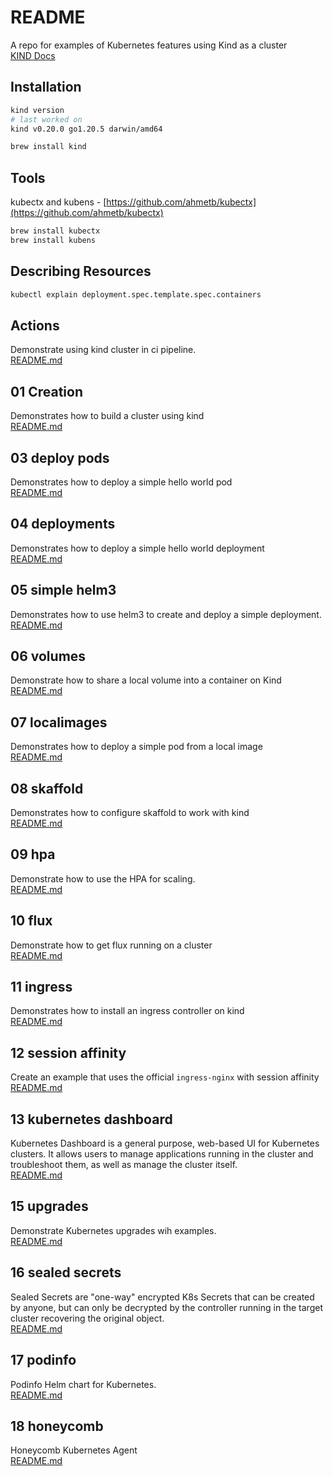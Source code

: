# README

A repo for examples of Kubernetes features using Kind as a cluster  
[KIND Docs](https://kind.sigs.k8s.io/docs/user/quick-start/)

## Installation

```sh
kind version
# last worked on
kind v0.20.0 go1.20.5 darwin/amd64

brew install kind
```

## Tools

kubectx and kubens - [https://github.com/ahmetb/kubectx](https://github.com/ahmetb/kubectx)

```sh
brew install kubectx
brew install kubens
```

## Describing Resources

```sh
kubectl explain deployment.spec.template.spec.containers
```

## Actions

Demonstrate using kind cluster in ci pipeline.  
[README.md](.github/WORKFLOWS.md)  

## 01 Creation

Demonstrates how to build a cluster using kind  
[README.md](01_creation/README.md)  

## 03 deploy pods

Demonstrates how to deploy a simple hello world pod  
[README.md](03_deploy_pod/README.md)  

## 04 deployments

Demonstrates how to deploy a simple hello world deployment  
[README.md](04_deployments/README.md)  

## 05 simple helm3

Demonstrates how to use helm3 to create and deploy a simple deployment.  
[README.md](05_simple_helm3/README.md)  

## 06 volumes

Demonstrate how to share a local volume into a container on Kind  
[README.md](06_volumes/README.md)  

## 07 localimages

Demonstrates how to deploy a simple pod from a local image  
[README.md](07_localimages/README.md)  

## 08 skaffold

Demonstrates how to configure skaffold to work with kind  
[README.md](08_skaffold/README.md)  

## 09 hpa

Demonstrate how to use the HPA for scaling.  
[README.md](09_hpa/README.md)  

## 10 flux

Demonstrate how to get flux running on a cluster  
[README.md](10_flux/README.md)  

## 11 ingress

Demonstrates how to install an ingress controller on kind  
[README.md](11_ingress/README.md)  

## 12 session affinity

Create an example that uses the official `ingress-nginx` with session affinity  
[README.md](12_session_affinity/README.md)  

## 13 kubernetes dashboard

Kubernetes Dashboard is a general purpose, web-based UI for Kubernetes clusters. It allows users to manage applications running in the cluster and troubleshoot them, as well as manage the cluster itself.  
[README.md](13_dashboard/README.md)  

## 15 upgrades

Demonstrate Kubernetes upgrades wih examples.  
[README.md](15_upgrades/README.md)  

## 16 sealed secrets

Sealed Secrets are "one-way" encrypted K8s Secrets that can be created by anyone, but can only be decrypted by the controller running in the target cluster recovering the original object.  
[README.md](16_sealed_secrets/README.md)  

## 17 podinfo

Podinfo Helm chart for Kubernetes.  
[README.md](17_podinfo/README.md)  

## 18 honeycomb

Honeycomb Kubernetes Agent  
[README.md](18_honeycomb/README.md)  
